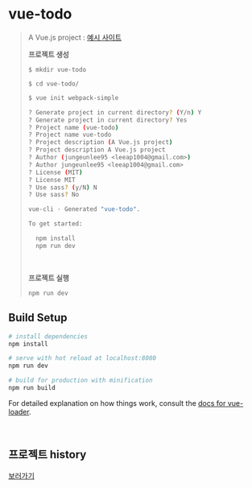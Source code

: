 # vue-todo

> A Vue.js project  : [예시 사이트](https://vuejstodo-aa185.firebaseapp.com/)
>
> **프로젝트 생성**
>
> `$ mkdir vue-todo`
>
> `$ cd vue-todo/`
>
> ```bash
> $ vue init webpack-simple
> 
> ? Generate project in current directory? (Y/n) Y
> ? Generate project in current directory? Yes
> ? Project name (vue-todo) 
> ? Project name vue-todo
> ? Project description (A Vue.js project) 
> ? Project description A Vue.js project
> ? Author (jungeunlee95 <leeap1004@gmail.com>)
> ? Author jungeunlee95 <leeap1004@gmail.com>
> ? License (MIT)
> ? License MIT
> ? Use sass? (y/N) N
> ? Use sass? No
> 
> vue-cli · Generated "vue-todo".
> 
> To get started:
> 
>   npm install
>   npm run dev
> ```
>
> <br>
>
> **프로젝트 실행**
>
> `npm run dev`

## Build Setup

``` bash
# install dependencies
npm install

# serve with hot reload at localhost:8080
npm run dev

# build for production with minification
npm run build
```

For detailed explanation on how things work, consult the [docs for vue-loader](http://vuejs.github.io/vue-loader).

<br>

## 프로젝트 history

[보러가기](https://github.com/jungeunlee95/vue-todo/blob/master/history.md)

